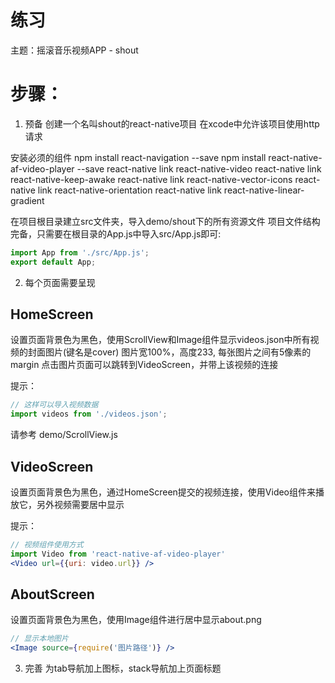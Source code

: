 # 练习
主题：摇滚音乐视频APP - shout

# 步骤：
1. 预备
创建一个名叫shout的react-native项目
在xcode中允许该项目使用http请求

安装必须的组件
npm install react-navigation --save
npm install react-native-af-video-player --save
react-native link react-native-video
react-native link react-native-keep-awake
react-native link react-native-vector-icons
react-native link react-native-orientation
react-native link react-native-linear-gradient

在项目根目录建立src文件夹，导入demo/shout下的所有资源文件
项目文件结构完备，只需要在根目录的App.js中导入src/App.js即可:
```jsx
import App from './src/App.js';
export default App;
```

2. 每个页面需要呈现
## HomeScreen
设置页面背景色为黑色，使用ScrollView和Image组件显示videos.json中所有视频的封面图片(键名是cover)
图片宽100%，高度233, 每张图片之间有5像素的margin
点击图片页面可以跳转到VideoScreen，并带上该视频的连接

提示：
```jsx
// 这样可以导入视频数据
import videos from './videos.json';
```
请参考 demo/ScrollView.js


## VideoScreen
设置页面背景色为黑色，通过HomeScreen提交的视频连接，使用Video组件来播放它，另外视频需要居中显示

提示：
```jsx
// 视频组件使用方式
import Video from 'react-native-af-video-player'
<Video url={{uri: video.url}} />
```


## AboutScreen
设置页面背景色为黑色，使用Image组件进行居中显示about.png
```jsx
// 显示本地图片
<Image source={require('图片路径')} />
```


3. 完善
为tab导航加上图标，stack导航加上页面标题
